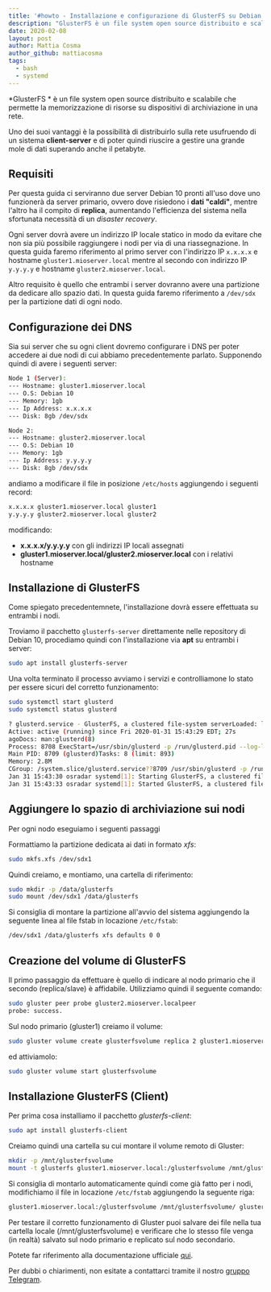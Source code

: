 ```yaml
---
title: '#howto - Installazione e configurazione di GlusterFS su Debian 10'
description: "GlusterFS è un file system open source distribuito e scalabile che permette la memorizzazione di risorse su dispositivi di archiviazione.."
date: 2020-02-08
layout: post
author: Mattia Cosma
author_github: mattiacosma
tags:
  - bash  
  - systemd  
---
```

*GlusterFS * è un file system open source distribuito e scalabile che permette la memorizzazione di risorse su dispositivi di archiviazione in una rete.

Uno dei suoi vantaggi è la possibilità di distribuirlo sulla rete usufruendo di un sistema **client-server** e di poter quindi riuscire a gestire una grande mole di dati superando anche il petabyte.

## Requisiti
Per questa guida ci serviranno due server Debian 10 pronti all'uso dove uno funzionerà da server primario, ovvero dove risiedono i **dati "caldi"**, mentre l'altro ha il compito di **replica**, aumentando l'efficienza del sistema nella sfortunata necessità di un *disaster recovery*.

Ogni server dovrà avere un indirizzo IP locale statico in modo da evitare che non sia più possibile raggiungere i nodi per via di una riassegnazione. In questa guida faremo riferimento al primo server con l'indirizzo IP `x.x.x.x` e hostname `gluster1.mioserver.local` mentre al secondo con indirizzo IP `y.y.y.y` e hostname `gluster2.mioserver.local`.

Altro requisito è quello che entrambi i server dovranno avere una partizione da dedicare allo spazio dati. In questa guida faremo riferimento a `/dev/sdx` per la partizione dati di ogni nodo.

## Configurazione dei DNS
Sia sui server che su ogni client dovremo configurare i DNS per poter accedere ai due nodi di cui abbiamo precedentemente parlato. Supponendo quindi di avere i seguenti server:

```bash
Node 1 (Server):    
--- Hostname: gluster1.mioserver.local    
--- O.S: Debian 10    
--- Memory: 1gb    
--- Ip Address: x.x.x.x    
--- Disk: 8gb /dev/sdx

Node 2:    
--- Hostname: gluster2.mioserver.local    
--- O.S: Debian 10    
--- Memory: 1gb    
--- Ip Address: y.y.y.y    
--- Disk: 8gb /dev/sdx

```
andiamo a modificare il file in posizione `/etc/hosts` aggiungendo i seguenti record:

```bash
x.x.x.x gluster1.mioserver.local gluster1
y.y.y.y gluster2.mioserver.local gluster2
```

modificando:
- **x.x.x.x/y.y.y.y** con gli indirizzi IP locali assegnati
- **gluster1.mioserver.local/gluster2.mioserver.local** con i relativi hostname

## Installazione di GlusterFS
Come spiegato precedentemnete, l'installazione dovrà essere effettuata su entrambi i nodi.

Troviamo il pacchetto `glusterfs-server` direttamente nelle repository di Debian 10, procediamo quindi con l'installazione via **apt** su entrambi i server:

```bash
sudo apt install glusterfs-server
```

Una volta terminato il processo avviamo i servizi e controlliamone lo stato per essere sicuri del corretto funzionamento:

```bash
sudo systemctl start glusterd
sudo systemctl status glusterd

? glusterd.service - GlusterFS, a clustered file-system serverLoaded: loaded (/lib/systemd/system/glusterd.service; disabled; vendor preset: enabled)
Active: active (running) since Fri 2020-01-31 15:43:29 EDT; 27s
agoDocs: man:glusterd(8)
Process: 8708 ExecStart=/usr/sbin/glusterd -p /run/glusterd.pid --log-level $LOG_LEVEL $GLUSTERD_OPTIONS (code=exited, status=0/SUCCESS)
Main PID: 8709 (glusterd)Tasks: 8 (limit: 893)
Memory: 2.8M
CGroup: /system.slice/glusterd.service??8709 /usr/sbin/glusterd -p /run/glusterd.pid --log-level INFO
Jan 31 15:43:30 osradar systemd[1]: Starting GlusterFS, a clustered file-system server...
Jan 31 15:43:33 osradar systemd[1]: Started GlusterFS, a clustered file-system server.
```

## Aggiungere lo spazio di archiviazione sui nodi
Per ogni nodo eseguiamo i seguenti passaggi

Formattiamo la partizione dedicata ai dati in formato *xfs*:
```bash
sudo mkfs.xfs /dev/sdx1
```

Quindi creiamo, e montiamo, una cartella di riferimento:
```bash
sudo mkdir -p /data/glusterfs
sudo mount /dev/sdx1 /data/glusterfs
```

Si consiglia di montare la partizione all'avvio del sistema aggiungendo la seguente linea al file fstab in locazione `/etc/fstab`:
```bash
/dev/sdx1 /data/glusterfs xfs defaults 0 0
```

## Creazione del volume di GlusterFS
Il primo passaggio da effettuare è quello di indicare al nodo primario che il secondo (replica/slave) è affidabile. Utilizziamo quindi il seguente comando:

```bash
sudo gluster peer probe gluster2.mioserver.localpeer
probe: success.
```

Sul nodo primario (gluster1) creiamo il volume:

```bash
sudo gluster volume create glusterfsvolume replica 2 gluster1.mioserver.local:/data/glusterfs gluster2.mioserver.local:/data/glusterfs
```

ed attiviamolo:

```bash
sudo gluster volume start glusterfsvolume
```

## Installazione GlusterFS (Client)
Per prima cosa installiamo il pacchetto *glusterfs-client*:

```bash
sudo apt install glusterfs-client
```

Creiamo quindi una cartella su cui montare il volume remoto di Gluster:

```bash
mkdir -p /mnt/glusterfsvolume
mount -t glusterfs gluster1.mioserver.local:/glusterfsvolume /mnt/glusterfsvolume
```

Si consiglia di montarlo automaticamente quindi come già fatto per i nodi, modifichiamo il file in locazione `/etc/fstab` aggiungendo la seguente riga:

```bash
gluster1.mioserver.local:/glusterfsvolume /mnt/glusterfsvolume/ glusterfs  defaults,_netdev 0 0
```

Per testare il corretto funzionamento di Gluster puoi salvare dei file nella tua cartella locale (/mnt/glusterfsvolume) e verificare che lo stesso file venga (in realtà) salvato sul nodo primario e replicato sul nodo secondario.

Potete far riferimento alla documentazione ufficiale [qui](https://docs.gluster.org/en/latest/).

Per dubbi o chiarimenti, non esitate a contattarci tramite il nostro [gruppo Telegram](https://t.me/linuxpeople).